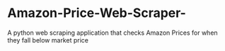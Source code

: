 # Amazon-Price-Web-Scraper-
A python web scraping application that checks Amazon Prices for when they fall below market price

